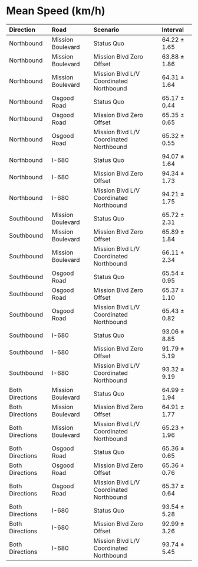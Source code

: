 # Mean Speed (km/h)

| Direction       | Road              | Scenario                                | Interval     |
|:----------------|:------------------|:----------------------------------------|:-------------|
| Northbound      | Mission Boulevard | Status Quo                              | 64.22 ± 1.65 |
| Northbound      | Mission Boulevard | Mission Blvd Zero Offset                | 63.88 ± 1.86 |
| Northbound      | Mission Boulevard | Mission Blvd L/V Coordinated Northbound | 64.31 ± 1.64 |
| Northbound      | Osgood Road       | Status Quo                              | 65.17 ± 0.44 |
| Northbound      | Osgood Road       | Mission Blvd Zero Offset                | 65.35 ± 0.65 |
| Northbound      | Osgood Road       | Mission Blvd L/V Coordinated Northbound | 65.32 ± 0.55 |
| Northbound      | I-680             | Status Quo                              | 94.07 ± 1.64 |
| Northbound      | I-680             | Mission Blvd Zero Offset                | 94.34 ± 1.73 |
| Northbound      | I-680             | Mission Blvd L/V Coordinated Northbound | 94.21 ± 1.75 |
| Southbound      | Mission Boulevard | Status Quo                              | 65.72 ± 2.31 |
| Southbound      | Mission Boulevard | Mission Blvd Zero Offset                | 65.89 ± 1.84 |
| Southbound      | Mission Boulevard | Mission Blvd L/V Coordinated Northbound | 66.11 ± 2.34 |
| Southbound      | Osgood Road       | Status Quo                              | 65.54 ± 0.95 |
| Southbound      | Osgood Road       | Mission Blvd Zero Offset                | 65.37 ± 1.10 |
| Southbound      | Osgood Road       | Mission Blvd L/V Coordinated Northbound | 65.43 ± 0.82 |
| Southbound      | I-680             | Status Quo                              | 93.06 ± 8.85 |
| Southbound      | I-680             | Mission Blvd Zero Offset                | 91.79 ± 5.19 |
| Southbound      | I-680             | Mission Blvd L/V Coordinated Northbound | 93.32 ± 9.19 |
| Both Directions | Mission Boulevard | Status Quo                              | 64.99 ± 1.94 |
| Both Directions | Mission Boulevard | Mission Blvd Zero Offset                | 64.91 ± 1.77 |
| Both Directions | Mission Boulevard | Mission Blvd L/V Coordinated Northbound | 65.23 ± 1.96 |
| Both Directions | Osgood Road       | Status Quo                              | 65.36 ± 0.65 |
| Both Directions | Osgood Road       | Mission Blvd Zero Offset                | 65.36 ± 0.76 |
| Both Directions | Osgood Road       | Mission Blvd L/V Coordinated Northbound | 65.37 ± 0.64 |
| Both Directions | I-680             | Status Quo                              | 93.54 ± 5.28 |
| Both Directions | I-680             | Mission Blvd Zero Offset                | 92.99 ± 3.26 |
| Both Directions | I-680             | Mission Blvd L/V Coordinated Northbound | 93.74 ± 5.45 |